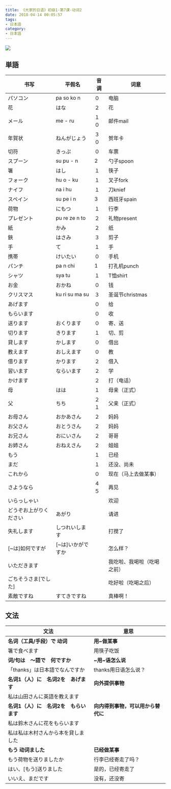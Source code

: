 ```yaml
---
title: 《大家的日语》初级1-第7课-动词2
date: 2018-04-14 00:05:57
tags:
- 日本語
category:
- 日本語
---
```

![](/images/IMG_1017.PNG)

## 単語

|书写|平假名|音调|词意|
|---|---|---|---|
|パソコン|pa so ko n|０|电脑|
|花|はな|２|花|
|メール|me - ru|１０|邮件mail|
|年賀状|ねんがじょう|３０|贺年卡|
|切符|きっぷ|０|车票|
|スプーン|su pu - n|2|勺子spoon|
|箸|はし|１|筷子|
|フォーク|hu o - ku|１|叉子fork|
|ナイフ|na i hu|１|刀knief|
|スペイン|su pe i n|3|西班牙spain|
|荷物|にもつ|１|行李|
|プレゼント|pu re ze n to|２|礼物present|
|紙|かみ|２|纸|
|鋏|はさみ|３|剪子|
|手|て|１|手|
|携帯|けいたい|０|手机|
|パンチ|pa n chi|1|打孔机punch|
|シャツ|sya tu|１|T恤shirt|
|お金|おかね|０|钱|
|クリスマス|ku ri su ma su|３|圣诞节christmas|
|あげます||０|给|
|もらいます||０|收|
|送ります|おくります|０|寄、送|
|切ります|きります|１|切、剪|
|貸します|かします|０|借出|
|教えます|おしえます|０|教|
|借ります|かります|２|借入|
|習います|ならいます|２|学|
|かけます||２|打（电话）|
|母|はは|１|母亲（正式）|
|父|ちち|２１|父亲（正式）|
|お母さん|おかあさん|２|妈妈|
|お父さん|おとうさん|２|妈妈|
|お兄さん|おにいさん|２|哥哥|
|お姉さん|おねえさん|２|姐姐|
|もう||１|已经|
|まだ||１|还没、尚未|
|これから||０|现在（马上去做某事）|
|さようなら||４５|再见|
|いらっしゃい|||欢迎|
|どうぞお上がりください|あがり||请进|
|失礼します|しつれいします||打搅了|
|[~は]如何ですが|[~は]いかがですか||怎么样？|
|いただきます|||我吃啦、我喝啦（吃喝之前）|
|ごちそうさま[でした]|||吃好啦（吃喝之后）|
|素敵ですね|すてきですね||真棒啊！|


## 文法

|文法|意思|
|---|---|
|**名词（工具/手段）で 动词**|**用~做某事**|
|箸で食べます|用筷子吃饭|
|**词/句は　〜語で　何ですか**|**~用~语怎么说**|
|「thanks」は日本語でなんですか|thanks用日语怎么说？|
|**名词1（人）に　名词2を　あげます**|**向外提供事物**|
|私は山田さんに英語を教えます||
|**名词1（人）に　名词2を　もらいます**|**向内得到事物，可以用から替代に**|
|私は鈴木さんに花をもらいます||
|私は私は木村さんから本を貸しました||
|**もう 动词ました**|**已经做某事**|
|もう荷物を送りましたか|行李已经寄走了吗？|
|はい、[もう]送りました|是的，已经寄走了|
|いいえ、まだです|没有，还没寄|
